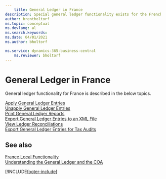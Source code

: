 ```yaml
---
    title: General Ledger in France
description: Special general ledger functionality exists for the French version of Business Central.
author: brentholtorf
ms.topic: conceptual
ms.devlang: al
ms.search.keywords:
ms.date: 04/01/2021
ms.author: bholtorf

ms.service: dynamics-365-business-central
    ms.reviewer: bholtorf
---
```

# General Ledger in France

General ledger functionality for France is described in the below topics.

[Apply General Ledger Entries](how-to-apply-general-ledger-entries.md)  
[Unapply General Ledger Entries](how-to-unapply-general-ledger-entries.md)  
[Print General Ledger Reports](how-to-print-general-ledger-reports.md)  
[Export General Ledger Entries to an XML File](how-to-export-general-ledger-entries-to-an-xml-file.md)  
[View Ledger Reconciliations](how-to-view-ledger-reconciliations.md)  
[Export General Ledger Entries for Tax Audits](how-to-export-general-ledger-entries-for-tax-audits.md)  

## See also

[France Local Functionality](france-local-functionality.md)  
[Understanding the General Ledger and the COA](../../finance-general-ledger.md)  


[!INCLUDE[footer-include](../../includes/footer-banner.md)]